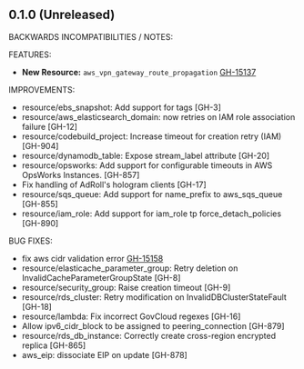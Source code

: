## 0.1.0 (Unreleased)

BACKWARDS INCOMPATIBILITIES / NOTES:

FEATURES:

* **New Resource:** `aws_vpn_gateway_route_propagation` [GH-15137](https://github.com/hashicorp/terraform/pull/15137)

IMPROVEMENTS:

* resource/ebs_snapshot: Add support for tags [GH-3]
* resource/aws_elasticsearch_domain: now retries on IAM role association failure [GH-12]
* resource/codebuild_project: Increase timeout for creation retry (IAM) [GH-904]
* resource/dynamodb_table: Expose stream_label attribute [GH-20]
* resource/opsworks: Add support for configurable timeouts in AWS OpsWorks Instances. [GH-857]
* Fix handling of AdRoll's hologram clients [GH-17]
* resource/sqs_queue: Add support for name_prefix to aws_sqs_queue [GH-855]
* resource/iam_role: Add support for iam_role tp force_detach_policies [GH-890]

BUG FIXES:

* fix aws cidr validation error [GH-15158](https://github.com/hashicorp/terraform/pull/15158)
* resource/elasticache_parameter_group: Retry deletion on InvalidCacheParameterGroupState [GH-8]
* resource/security_group: Raise creation timeout [GH-9]
* resource/rds_cluster: Retry modification on InvalidDBClusterStateFault [GH-18]
* resource/lambda: Fix incorrect GovCloud regexes [GH-16]
* Allow ipv6_cidr_block to be assigned to peering_connection [GH-879]
* resource/rds_db_instance: Correctly create cross-region encrypted replica [GH-865]
* aws_eip: dissociate EIP on update [GH-878]
